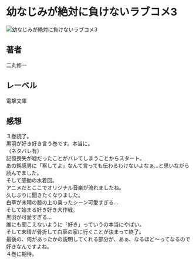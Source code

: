 # 幼なじみが絶対に負けないラブコメ3

![幼なじみが絶対に負けないラブコメ3](https://i.imgur.com/amwkxFj.png)

## 著者

二丸修一

## レーベル

電撃文庫

## 感想

３巻読了。  
黒羽が好き好き言う巻です。本当に。  
（ネタバレ有）  
記憶喪失が嘘だったことがバレてしまうことからスタート。  
あの鈍感男に「察してよ」なんて言っても伝わるわけないよなぁ…と思いながら読んでました。  
そして感動の水着回。  
アニメだとここでオリジナル音楽が流れましたね。  
久しぶりに聞きたくなりました。  
白草が末晴の膝の上の乗ったシーン可愛すぎる…  
そして始まる好き好き大作戦。  
黒羽が可愛すぎる…  
誰にも聞こえないように「好き」っていうの本当にやばい。  
そして末晴が骨折して白草の家に行くことが決まって終了。  
最後の、何があったかの説明してくれる部分が、あぁ、なるほど～ってなるので好きなんですよね。  
４巻に期待。  

